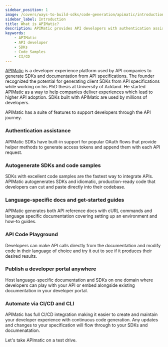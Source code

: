```yaml
---
sidebar_position: 1
image: /covers/ways-to-build-sdks/code-generation/apimatic/introduction.png
sidebar_label: Introduction
title: What is APIMatic?
description: APIMatic provides API developers with authentication assistance, autogenerated SDKs and code samples in multiple languages, language-specific documentation, an API Code Playground to test codes before use, and more. 
keywords:
    - APIMatic
    - API developer
    - SDKs
    - Code Samples
    - CI/CD
---
```


[APIMatic](https://www.apimatic.io?utm_source=sdksio&utm_medium=referral) is a developer experience platform used by API companies to generate SDKs and documentation from API specifications. The founder recognized the potential for generating client SDKs from API specifications while working on his PhD thesis at University of Ackland. He started APIMatic as a way to help companies deliver experiences which lead to higher API adoption. SDKs built with APIMatic are used by millions of developers.

APIMatic has a suite of features to support developers through the API journey.

### Authentication assistance
APIMatic SDKs have built-in support for popular OAuth flows that provide helper methods to generate access tokens and append them with each API request.

### Autogenerate SDKs and code samples
SDKs with excellent code samples are the fastest way to integrate APIs. APIMatic autogenerates SDKs and idiomatic, production-ready code that developers can cut and paste directly into their codebase.

### Language-specific docs and get-started guides
APIMatic generates both API reference docs with cURL commands and language specific documentation covering setting up an environment and how-to guides.

### API Code Playground
Developers can make API calls directly from the documentation and modify code in their language of choice and try it out to see if it produces their desired results.

### Publish a developer portal anywhere
Host language-specific documentation and SDKs on one domain where developers can play with  your API or embed alongside existing documentation in your developer portal.

### Automate via CI/CD and CLI
APIMatic has full CI/CD integration making it easier to create and maintain your developer experience with continuous code generation. Any updates and changes to your specification will flow through to your SDKs and documenatation.

Let's take APImatic on a test drive.
